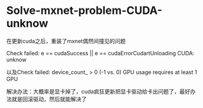 # Solve-mxnet-problem-CUDA-unknow

在更新cuda之后，重装了mxnet偶然间撞见的问题

Check failed: e == cudaSuccess || e == cudaErrorCudartUnloading CUDA: unknow

以及Check failed: device_count_ > 0 (-1 vs. 0) GPU usage requires at least 1 GPU

解决办法：大概率是显卡掉了，cuda疯狂更新把显卡驱动给卡出问题了，最好办法就是回滚驱动，然后就能解决了

